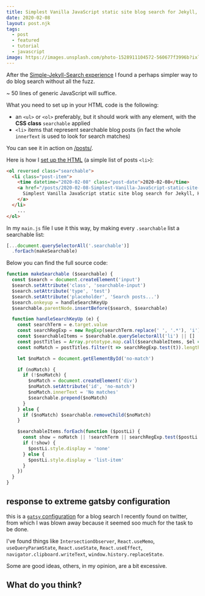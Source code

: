```yaml
---
title: Simplest Vanilla JavaScript static site blog search for Jekyll, Hugo, 11.ty
date: 2020-02-08
layout: post.njk
tags:
  - post
  - featured
  - tutorial
  - javascript
image: https://images.unsplash.com/photo-1528911104572-560677f3996b?ixlib=rb-1.2.1&ixid=eyJhcHBfaWQiOjEyMDd9&auto=format&fit=crop&w=600&q=80
---
```


After the [Simple-Jekyll-Search experience](https://github.com/christian-fei/Simple-Jekyll-Search/) I found a perhaps simpler way to do blog search without all the fuzz.

~ 50 lines of generic JavaScript will suffice.

What you need to set up in your HTML code is the following:

- an `<ul>` or `<ol>` preferably, but it should work with any element, with the **CSS class** `searchable` applied
- `<li>` items that represent searchable blog posts (in fact the whole `innerText` is used to look for search matches)

You can see it in action on [/posts/](/posts/).

Here is how I [set up the HTML](https://raw.githubusercontent.com/christian-fei/christian-fei.github.io/master/posts/index.md) (a simple list of posts `<li>`):

```html
<ol reversed class="searchable">
  <li class="post-item">
    <time datetime="2020-02-08" class="post-date">2020-02-08</time>
    <a href="/posts/2020-02-08-Simplest-Vanilla-JavaScript-static-site-blog-search-for-Jekyll,-Hugo,-11.ty-eleventy/" class="post-link">
      Simplest Vanilla JavaScript static site blog search for Jekyll, Hugo, 11.ty
    </a>
  </li>
    ...
</ol>
```

In my `main.js` file I use it this way, by making every `.searchable` list a searchable list:

```js
[...document.querySelectorAll('.searchable')]
  .forEach(makeSearchable)
```


Below you can find the full source code:

```js
function makeSearchable ($searchable) {
  const $search = document.createElement('input')
  $search.setAttribute('class', 'searchable-input')
  $search.setAttribute('type', 'test')
  $search.setAttribute('placeholder', 'Search posts...')
  $search.onkeyup = handleSearchKeyUp
  $searchable.parentNode.insertBefore($search, $searchable)

  function handleSearchKeyUp (e) {
    const searchTerm = e.target.value
    const searchRegExp = new RegExp(searchTerm.replace(' ', '.*'), 'i')
    const $searchableItems = $searchable.querySelectorAll('li') || []
    const postTitles = Array.prototype.map.call($searchableItems, $el => $el.innerText)
    const noMatch = postTitles.filter(t => searchRegExp.test(t)).length === 0

    let $noMatch = document.getElementById('no-match')

    if (noMatch) {
      if (!$noMatch) {
        $noMatch = document.createElement('div')
        $noMatch.setAttribute('id', 'no-match')
        $noMatch.innerText = 'No matches'
        $searchable.prepend($noMatch)
      }
    } else {
      if ($noMatch) $searchable.removeChild($noMatch)
    }

    $searchableItems.forEach(function ($postLi) {
      const show = noMatch || !searchTerm || searchRegExp.test($postLi.innerText)
      if (!show) {
        $postLi.style.display = 'none'
      } else {
        $postLi.style.display = 'list-item'
      }
    })
  }
}
```

## response to extreme gatsby configuration

this is a [`gatsy` configuration](https://twitter.com/kentcdodds/status/1225095035936362497) for a blog search I recently found on twitter, from which I was blown away because it seemed soo much for the task to be done.

I've found things like `IntersectionObserver`, `React.useMemo`, `useQueryParamState`, `React.useState`, `React.useEffect`, `navigator.clipboard.writeText`, `window.history.replaceState`.

Some are good ideas, others, in my opinion, are a bit excessive.

## What do you think?
